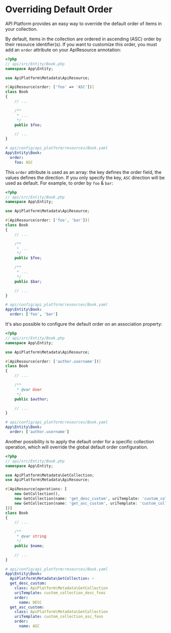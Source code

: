 # Overriding Default Order

API Platform provides an easy way to override the default order of items in your collection.

By default, items in the collection are ordered in ascending (ASC) order by their resource identifier(s). If you want to
customize this order, you must add an `order` attribute on your ApiResource annotation:

<code-selector>

```php
<?php
// api/src/Entity/Book.php
namespace App\Entity;

use ApiPlatform\Metadata\ApiResource;

#[ApiResource(order: ['foo' => 'ASC'])]
class Book
{
    // ...

    /**
     * ...
     */
    public $foo;

    // ...
}
```

```yaml
# api/config/api_platform/resources/Book.yaml
App\Entity\Book:
  order:
    foo: ASC
```

</code-selector>

This `order` attribute is used as an array: the key defines the order field, the values defines the direction.
If you only specify the key, `ASC` direction will be used as default. For example, to order by `foo` & `bar`:

<code-selector>

```php
<?php
// api/src/Entity/Book.php
namespace App\Entity;

use ApiPlatform\Metadata\ApiResource;

#[ApiResource(order: ['foo', 'bar'])]
class Book
{
    // ...

    /**
     * ...
     */
    public $foo;

    /**
     * ...
     */
    public $bar;

    // ...
}
```

```yaml
# api/config/api_platform/resources/Book.yaml
App\Entity\Book:
  order: ['foo', 'bar']
```

</code-selector>

It's also possible to configure the default order on an association property:

<code-selector>

```php
<?php
// api/src/Entity/Book.php
namespace App\Entity;

use ApiPlatform\Metadata\ApiResource;

#[ApiResource(order: ['author.username'])]
class Book
{
    // ...

    /**
     * @var User
     */
    public $author;

    // ...
}
```

```yaml
# api/config/api_platform/resources/Book.yaml
App\Entity\Book:
  order: ['author.username']
```

</code-selector>

Another possibility is to apply the default order for a specific collection operation, which will override the global default order configuration.

<code-selector>

```php
<?php
// api/src/Entity/Book.php
namespace App\Entity;

use ApiPlatform\Metadata\GetCollection;
use ApiPlatform\Metadata\ApiResource;

#[ApiResource(operations: [
    new GetCollection(),
    new GetCollection(name: 'get_desc_custom', uriTemplate: 'custom_collection_desc_foos', order: ['name' => 'DESC'])],
    new GetCollection(name: 'get_asc_custom', uriTemplate: 'custom_collection_asc_foos', order: ['name' => 'ASC'])]
])]
class Book
{
    // ...

    /**
     * @var string
     */
    public $name;

    // ...
}
```

```yaml
# api/config/api_platform/resources/Book.yaml
App\Entity\Book:
  ApiPlatform\Metadata\GetCollection: ~
  get_desc_custom:
    class: ApiPlatform\Metadata\GetCollection
    uriTemplate: custom_collection_desc_foos
    order:
      name: DESC
  get_asc_custom:
    class: ApiPlatform\Metadata\GetCollection
    uriTemplate: custom_collection_asc_foos
    order:
      name: ASC
```

</code-selector>
